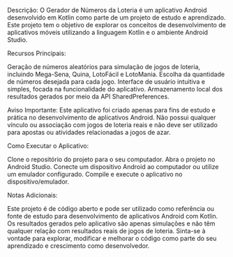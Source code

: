 Descrição:
O Gerador de Números da Loteria é um aplicativo Android desenvolvido em Kotlin como parte de um projeto de estudo e aprendizado. Este projeto tem o objetivo de explorar os conceitos de desenvolvimento de aplicativos móveis utilizando a linguagem Kotlin e o ambiente Android Studio.

Recursos Principais:

Geração de números aleatórios para simulação de jogos de loteria, incluindo Mega-Sena, Quina, LotoFácil e LotoMania.
Escolha da quantidade de números desejada para cada jogo.
Interface de usuário intuitiva e simples, focada na funcionalidade do aplicativo.
Armazenamento local dos resultados gerados por meio da API SharedPreferences.

Aviso Importante:
Este aplicativo foi criado apenas para fins de estudo e prática no desenvolvimento de aplicativos Android. Não possui qualquer vínculo ou associação com jogos de loteria reais e não deve ser utilizado para apostas ou atividades relacionadas a jogos de azar.

Como Executar o Aplicativo:

Clone o repositório do projeto para o seu computador.
Abra o projeto no Android Studio.
Conecte um dispositivo Android ao computador ou utilize um emulador configurado.
Compile e execute o aplicativo no dispositivo/emulador.

Notas Adicionais:

Este projeto é de código aberto e pode ser utilizado como referência ou fonte de estudo para desenvolvimento de aplicativos Android com Kotlin.
Os resultados gerados pelo aplicativo são apenas simulações e não têm qualquer relação com resultados reais de jogos de loteria.
Sinta-se à vontade para explorar, modificar e melhorar o código como parte do seu aprendizado e crescimento como desenvolvedor.
